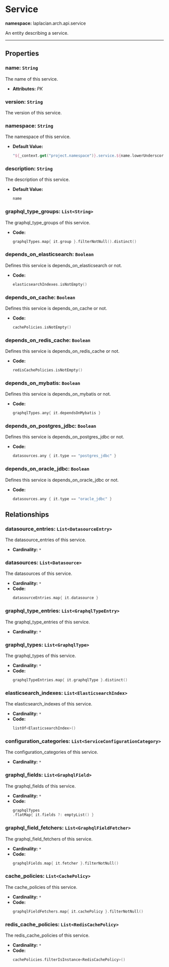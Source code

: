 # **Service**
**namespace:** laplacian.arch.api.service

An entity describing a service.



---

## Properties

### name: `String`
The name of this service.
- **Attributes:** *PK*

### version: `String`
The version of this service.

### namespace: `String`
The namespace of this service.
- **Default Value:**
  ```kotlin
  "${_context.get("project.namespace")}.service.${name.lowerUnderscorize()}"
  ```

### description: `String`
The description of this service.
- **Default Value:**
  ```kotlin
  name
  ```

### graphql_type_groups: `List<String>`
The graphql_type_groups of this service.
- **Code:**
  ```kotlin
  graphqlTypes.map{ it.group }.filterNotNull().distinct()
  ```

### depends_on_elasticsearch: `Boolean`
Defines this service is depends_on_elasticsearch or not.
- **Code:**
  ```kotlin
  elasticsearchIndexes.isNotEmpty()
  ```

### depends_on_cache: `Boolean`
Defines this service is depends_on_cache or not.
- **Code:**
  ```kotlin
  cachePolicies.isNotEmpty()
  ```

### depends_on_redis_cache: `Boolean`
Defines this service is depends_on_redis_cache or not.
- **Code:**
  ```kotlin
  redisCachePolicies.isNotEmpty()
  ```

### depends_on_mybatis: `Boolean`
Defines this service is depends_on_mybatis or not.
- **Code:**
  ```kotlin
  graphqlTypes.any{ it.dependsOnMybatis }
  ```

### depends_on_postgres_jdbc: `Boolean`
Defines this service is depends_on_postgres_jdbc or not.
- **Code:**
  ```kotlin
  datasources.any { it.type == "postgres_jdbc" }
  ```

### depends_on_oracle_jdbc: `Boolean`
Defines this service is depends_on_oracle_jdbc or not.
- **Code:**
  ```kotlin
  datasources.any { it.type == "oracle_jdbc" }
  ```

## Relationships

### datasource_entries: `List<DatasourceEntry>`
The datasource_entries of this service.
- **Cardinality:** `*`

### datasources: `List<Datasource>`
The datasources of this service.
- **Cardinality:** `*`
- **Code:**
  ```kotlin
  datasourceEntries.map{ it.datasource }
  ```

### graphql_type_entries: `List<GraphqlTypeEntry>`
The graphql_type_entries of this service.
- **Cardinality:** `*`

### graphql_types: `List<GraphqlType>`
The graphql_types of this service.
- **Cardinality:** `*`
- **Code:**
  ```kotlin
  graphqlTypeEntries.map{ it.graphqlType }.distinct()
  ```

### elasticsearch_indexes: `List<ElasticsearchIndex>`
The elasticsearch_indexes of this service.
- **Cardinality:** `*`
- **Code:**
  ```kotlin
  listOf<ElasticsearchIndex>()
  ```

### configuration_categories: `List<ServiceConfigurationCategory>`
The configuration_categories of this service.
- **Cardinality:** `*`

### graphql_fields: `List<GraphqlField>`
The graphql_fields of this service.
- **Cardinality:** `*`
- **Code:**
  ```kotlin
  graphqlTypes
  .flatMap{ it.fields ?: emptyList() }
  ```

### graphql_field_fetchers: `List<GraphqlFieldFetcher>`
The graphql_field_fetchers of this service.
- **Cardinality:** `*`
- **Code:**
  ```kotlin
  graphqlFields.map{ it.fetcher }.filterNotNull()
  ```

### cache_policies: `List<CachePolicy>`
The cache_policies of this service.
- **Cardinality:** `*`
- **Code:**
  ```kotlin
  graphqlFieldFetchers.map{ it.cachePolicy }.filterNotNull()
  ```

### redis_cache_policies: `List<RedisCachePolicy>`
The redis_cache_policies of this service.
- **Cardinality:** `*`
- **Code:**
  ```kotlin
  cachePolicies.filterIsInstance<RedisCachePolicy>()
  ```